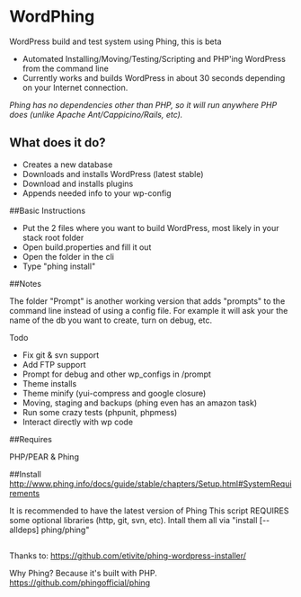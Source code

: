 WordPhing
=========

WordPress build and test system using Phing, this is beta

- Automated Installing/Moving/Testing/Scripting and PHP'ing WordPress from the command line
- Currently works and builds WordPress in about 30 seconds depending on your Internet connection.


*Phing has no dependencies other than PHP, so it will run anywhere PHP does (unlike Apache Ant/Cappicino/Rails, etc).*


## What does it do?

- Creates a new database
- Downloads and installs WordPress (latest stable)
- Download and installs plugins
- Appends needed info to your wp-config

##Basic Instructions

- Put the 2 files where you want to build WordPress, most likely in your stack root folder
- Open build.properties and fill it out
- Open the folder in the cli
- Type "phing install"


##Notes

The folder "Prompt" is another working version that adds "prompts" to the command line instead of using a config file.
For example it will ask your the name of the db you want to create, turn on debug, etc.

Todo

- Fix git & svn support
- Add FTP support
- Prompt for debug and other wp_configs in /prompt
- Theme installs
- Theme minify (yui-compress and google closure)
- Moving, staging and backups (phing even has an amazon task)
- Run some crazy tests (phpunit, phpmess)
- Interact directly with  wp code

##Requires

PHP/PEAR & Phing

##Install
http://www.phing.info/docs/guide/stable/chapters/Setup.html#SystemRequirements

It is recommended to have the latest version of Phing
This script REQUIRES some optional libraries (http, git, svn, etc).
Intall them all via "install [--alldeps] phing/phing"


##

Thanks to: https://github.com/etivite/phing-wordpress-installer/ 

Why Phing? Because it's built with PHP.
https://github.com/phingofficial/phing





